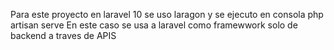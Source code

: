 Para este proyecto en laravel 10 se uso laragon y se ejecuto en consola php artisan serve
En este caso se usa a laravel como framewwork solo de backend a traves de APIS
